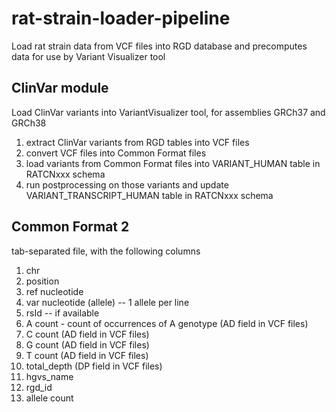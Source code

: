 # rat-strain-loader-pipeline
Load rat strain data from VCF files into RGD database and precomputes data for use by Variant Visualizer tool

ClinVar module
-
Load ClinVar variants into VariantVisualizer tool, for assemblies GRCh37 and GRCh38
1. extract ClinVar variants from RGD tables into VCF files
2. convert VCF files into Common Format files
3. load variants from Common Format files into VARIANT_HUMAN table in RATCNxxx schema
4. run postprocessing on those variants and update VARIANT_TRANSCRIPT_HUMAN table in RATCNxxx schema

Common Format 2
-
tab-separated file, with the following columns
 1. chr
 2. position
 3. ref nucleotide
 4. var nucleotide (allele) -- 1 allele per line
 5. rsId -- if available
 6. A count - count of occurrences of A genotype (AD field in VCF files)
 7. C count (AD field in VCF files)
 8. G count (AD field in VCF files)
 9. T count (AD field in VCF files)
 10. total_depth (DP field in VCF files)
 11. hgvs_name
 12. rgd_id
 13. allele count
